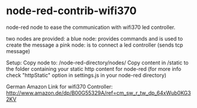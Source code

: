 # node-red-contrib-wifi370
node-red node to ease the communication with wifi370 led controller.

two nodes are provided:
a blue node: provides commands and is used to create the message
a pink node: is to connect a led controller (sends tcp message)

Setup:
Copy node to: /node-red-directory/nodes/
Copy content in /static to the folder containing your static http content for node-red
(for more info check "httpStatic" option in settings.js in your node-red directory)

German Amazon Link for wifi370 Controller:
http://www.amazon.de/dp/B00G55329A/ref=cm_sw_r_tw_dp_64xWub0KG32KV
